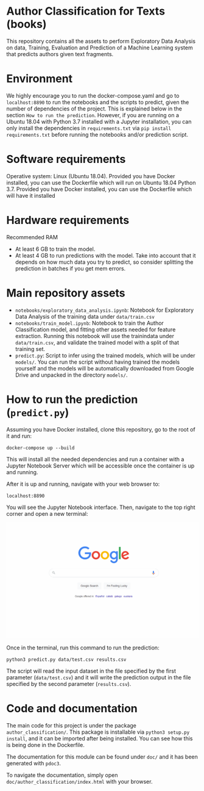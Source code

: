 # Author Classification for Texts (books)
This repository contains all the assets to perform Exploratory Data Analysis on data, Training, Evaluation and Prediction of a Machine Learning system that predicts authors given text fragments.

# Environment
We highly encourage you to run the docker-compose.yaml and go to `localhost:8890` to run the notebooks and the scripts to predict, given the number of dependencies of the project. This is explained below in the section `How to run the prediction`. However, if you are running on a Ubuntu 18.04 with Python 3.7 installed with a Jupyter installation, you can only install the dependencies in `requirements.txt` via `pip install requirements.txt` before running the notebooks and/or prediction script.

# Software requirements
Operative system: Linux (Ubuntu 18.04). Provided you have Docker installed, you can use the Dockerfile which will run on Ubuntu 18.04
Python 3.7. Provided you have Docker installed, you can use the Dockerfile which will have it installed

# Hardware requirements
Recommended RAM
- At least 6 GB to train the model.
- At least 4 GB to run predictions with the model. Take into account that it depends on how much data you try to predict, so consider splitting the prediction in batches if you get mem errors.

# Main repository assets
- `notebooks/exploratory_data_analysis.ipynb`: Notebook for Exploratory Data Analysis of the training data under `data/train.csv`
- `notebooks/train_model.ipynb`: Notebook to train the Author Classification model, and fitting other assets needed for feature extraction. Running this notebook will use the trainindata under `data/train.csv`, and validate the trained model with a split of that training set.
- `predict.py`: Script to infer using the trained models, which will be under `models/`. You can run the script without having trained the models yourself and the models will be automatically downloaded from Google Drive and unpacked in the directory `models/`.

# How to run the prediction (`predict.py`)
Assuming you have Docker installed, clone this repository, go to the root of it and run:

```
docker-compose up --build
```

This will install all the needed dependencies and run a container with a Jupyter Notebook Server which will be accessible once the container is up and running.

After it is up and running, navigate with your web browser to:

```
localhost:8890
```

You will see the Jupyter Notebook interface. Then, navigate to the top right corner and open a new terminal:

 ![](how_to_open_terminal_jupyter_notebook.gif)

Once in the terminal, run this command to run the prediction:

```
python3 predict.py data/test.csv results.csv
```


The script will read the input dataset in the file specified by the first parameter (`data/test.csv`) and it will write the prediction output in the file specified by the second parameter (`results.csv`).


# Code and documentation

The main code for this project is under the package `author_classification/`. This package is installable via `python3 setup.py install`, and it can be imported after being installed. You can see how this is being done in the Dockerfile.

The documentation for this module can be found under `doc/` and it has been generated with `pdoc3`.

To navigate the documentation, simply open `doc/author_classification/index.html` with your browser.